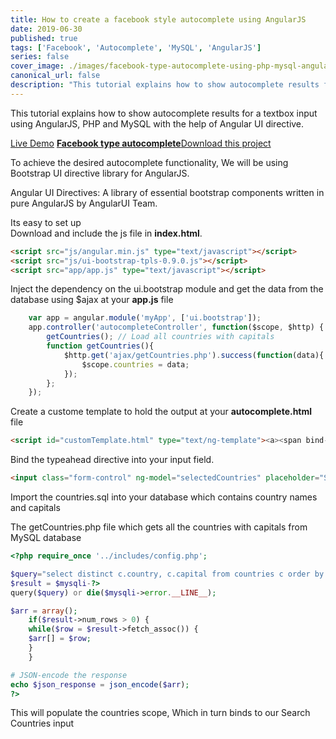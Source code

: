 ```yaml
---
title: How to create a facebook style autocomplete using AngularJS
date: 2019-06-30
published: true
tags: ['Facebook', 'Autocomplete', 'MySQL', 'AngularJS']
series: false
cover_image: ./images/facebook-type-autocomplete-using-php-mysql-angularjs.jpg
canonical_url: false
description: "This tutorial explains how to show autocomplete results for a textbox input using AngularJS, PHP and MySQL with the help of Angular UI directive."
---
```

This tutorial explains how to show autocomplete results for a textbox input using AngularJS, PHP and MySQL with the help of Angular UI directive.

<a href="http://demos.angularcode.com/autocomplete/" class="button" target="_blank">Live Demo</a> 
<a href="https://www.dropbox.com/s/b99t820x3cgiwx7/angularcode_autocomplete.zip?dl=0" rel="nofollow" target="_blank">
    <b>Facebook type autocomplete</b>Download this project
</a>

To achieve the desired autocomplete functionality, We will be using Bootstrap UI directive library for AngularJS.

Angular UI Directives: A library of essential bootstrap components written in pure AngularJS by AngularUI Team.

Its easy to set up  
Download and include the js file in **index.html**.

``` html
<script src="js/angular.min.js" type="text/javascript"></script>  
<script src="js/ui-bootstrap-tpls-0.9.0.js"></script>  
<script src="app/app.js" type="text/javascript"></script>  
```

Inject the dependency on the ui.bootstrap module and get the data from the database using $ajax at your **app.js** file

``` javascript
    var app = angular.module('myApp', ['ui.bootstrap']);
    app.controller('autocompleteController', function($scope, $http) {  
        getCountries(); // Load all countries with capitals  
        function getCountries(){  
            $http.get('ajax/getCountries.php').success(function(data){  
                $scope.countries = data;  
            });  
        };  
    });
```

Create a custome template to hold the output at your **autocomplete.html** file

``` html
<script id="customTemplate.html" type="text/ng-template"><a><span bind-html-unsafe="match.label | typeaheadHighlight:query"><i>({{match.model.capital}})</script>  
```    

Bind the typeahead directive into your input field.

``` html
<input class="form-control" ng-model="selectedCountries" placeholder="Search Countries" style="width:350px;" type="text" typeahead="c as c.country for c in countries | filter:$viewValue | limitTo:10" typeahead-min-length="1" typeahead-on-select="onSelectPart($item, $model, $label)" typeahead-template-url="customTemplate.html"></input>  
```    

Import the countries.sql into your database which contains country names and capitals

The getCountries.php file which gets all the countries with capitals from MySQL database

``` php
<?php require_once '../includes/config.php';

$query="select distinct c.country, c.capital from countries c order by 1";
$result = $mysqli-?>
query($query) or die($mysqli->error.__LINE__);

$arr = array();  
    if($result->num_rows > 0) {  
    while($row = $result->fetch_assoc()) {  
    $arr[] = $row;  
    }  
    }

# JSON-encode the response  
echo $json_response = json_encode($arr);  
?>  
```

This will populate the countries scope, Which in turn binds to our Search Countries input